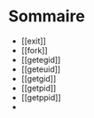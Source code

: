 # Sommaire
- [[exit]]
- [[fork]]
- [[getegid]]
- [[geteuid]]
- [[getgid]]
- [[getpid]]
- [[getppid]]
- 